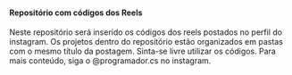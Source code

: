 #### Repositório com códigos dos Reels

Neste repositório será inserido os códigos dos reels postados no perfil do instagram.
Os projetos dentro do repositório estão organizados em pastas com o mesmo título da postagem.
Sinta-se livre utilizar os códigos.
Para mais conteúdo, siga o @programador.cs no instagram.
